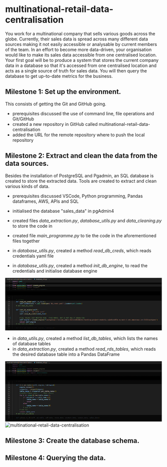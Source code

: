 # multinational-retail-data-centralisation

You work for a multinational company that sells various goods across the globe. Currently, their sales data is spread across many different data sources making it not easily accessible or analysable by current members of the team. In an effort to become more data-driven, your organisation would like to make its sales data accessible from one centralised location. Your first goal will be to produce a system that stores the current company data in a database so that it's accessed from one centralised location and acts as a single source of truth for sales data. You will then query the database to get up-to-date metrics for the business. 

## Milestone 1: Set up the environment.

This consists of getting the Git and GitHub going. 

- prerequisites discussed the use of command line, file operations and Git/GitHub
- created a new repository in GitHub called multinational-retail-data-centralisation
- added the URL for the remote repository where to push the local repository

## Milestone 2: Extract and clean the data from the data sources. 

Besides the installation of PostgreSQL and Pgadmin, an SQL database is created to store the extracted data. Tools are created to extract and clean various kinds of data. 

- prerequisites discussed VSCode, Python programming, Pandas dataframes, AWS, APIs and SQL
- initialised the database "sales_data" in pgAdmin4
- created files <i>data_extraction.py</i>, <i>database_utils.py</i> and <i>data_cleaning.py</i> to store the code in
- created file <i>main_programme.py</i> to tie the code in the aforementioned files together

- in <i>database_utils.py</i>, created a method <i>read_db_creds</i>, which reads credentials yaml file
- in <i>database_utils.py</i>, created a method <i>init_db_engine</i>, to read the credentials and initialise database engine

![multinational-retail-data-centralisation](database_utils-1.png?raw=true "Read credentials from yaml file and initialise database engine.")

- in <i>data_utils.py</i>, created a method <i>list_db_tables</i>, which lists the names of database tables 
- in <i>data_extraction.py</i>, created a method <i>read_rds_tables</i>, which reads the desired database table into a Pandas DataFrame

![multinational-retail-data-centralisation](database_utils-2.png?raw=true "Find the names of database tables.")
![multinational-retail-data-centralisation](database_extraction-1.png?raw=true "Read the desired database table.")


## Milestone 3: Create the database schema.

## Milestone 4: Querying the data.
